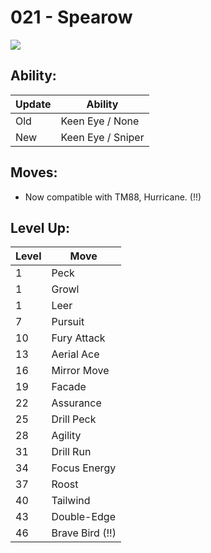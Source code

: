 # 021 - Spearow
![][021]

## Ability:

Update | Ability
---    | ---
Old    | Keen Eye / None
New    | Keen Eye / Sniper

## Moves:

 - Now compatible with TM88, Hurricane. (!!)

## Level Up:

Level | Move
---   | ---
  1   | Peck
  1   | Growl
  1   | Leer
  7   | Pursuit
 10   | Fury Attack
 13   | Aerial Ace
 16   | Mirror Move
 19   | Facade
 22   | Assurance
 25   | Drill Peck
 28   | Agility
 31   | Drill Run
 34   | Focus Energy
 37   | Roost
 40   | Tailwind
 43   | Double-Edge
 46   | Brave Bird (!!)



[021]: /img/pokemon/021.png
